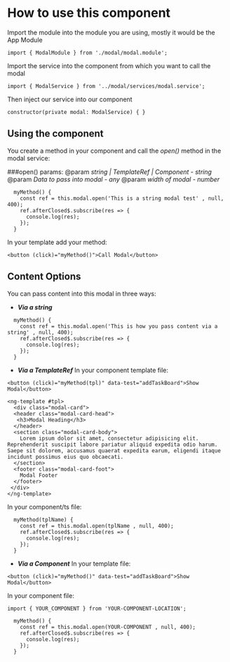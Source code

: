 # How to use this component

Import the module into the module you are using, mostly it would be the App Module

```
import { ModalModule } from './modal/modal.module';
```

Import the service into the component from which you want to call the modal
```
import { ModalService } from '../modal/services/modal.service';
```
Then inject our service into our component
```
constructor(private modal: ModalService) { }
```

## Using the component

You create a method in your component and call the *open()* method in the modal service:

###open() params:
@param *string | TemplateRef | Component - string*
@param *Data to pass into modal - any*
@param *width of modal - number*


```
  myMethod() {
    const ref = this.modal.open('This is a string modal test' , null, 400);
    ref.afterClosed$.subscribe(res => {
      console.log(res);
    });
  }
```

In your template add your method:
```
<button (click)="myMethod()">Call Modal</button>
```

## Content Options
You can pass content into this modal in three ways:

- ***Via a string***
```
  myMethod() {
    const ref = this.modal.open('This is how you pass content via a string' , null, 400);
    ref.afterClosed$.subscribe(res => {
      console.log(res);
    });
  }
```

- ***Via a TemplateRef***
In your component template file:
```
<button (click)="myMethod(tpl)" data-test="addTaskBoard">Show Modal</button>

<ng-template #tpl>
  <div class="modal-card">
  <header class="modal-card-head">
   <h3>Modal Heading</h3>
  </header>
  <section class="modal-card-body">
    Lorem ipsum dolor sit amet, consectetur adipisicing elit. Reprehenderit suscipit labore pariatur aliquid expedita odio harum. Saepe sit dolorem, accusamus quaerat expedita earum, eligendi itaque incidunt possimus eius quo obcaecati.
  </section>
  <footer class="modal-card-foot">
    Modal Footer
  </footer>
 </div>
</ng-template> 
```

In your component/ts file:
```
  myMethod(tplName) {
    const ref = this.modal.open(tplName , null, 400);
    ref.afterClosed$.subscribe(res => {
      console.log(res);
    });
  }

```

- ***Via a Component***
In your template file:
```
<button (click)="myMethod()" data-test="addTaskBoard">Show Modal</button>
```

In your component file:
```
import { YOUR_COMPONENT } from 'YOUR-COMPONENT-LOCATION';

  myMethod() {
    const ref = this.modal.open(YOUR-COMPONENT , null, 400);
    ref.afterClosed$.subscribe(res => {
      console.log(res);
    });
  }

```
